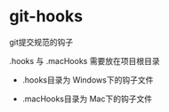 # git-hooks
git提交规范的钩子

.hooks 与 .macHooks 需要放在项目根目录

* .hooks目录为 Windows下的钩子文件

* .macHooks目录为 Mac下的钩子文件
